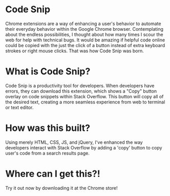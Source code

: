 # Code Snip
Chrome extensions are a way of enhancing a user's behavior to automate their everyday behavior within the Google Chrome browser. Contemplating about the endless possibilities, I thought about how many times I scour the web for help with technical bugs. It would be amazing if helpful code online could be copied with the just the click of a button instead of extra keyboard strokes or right mouse clicks. That was how Code Snip was born.

# What is Code Snip?

Code Snip is a productivity tool for developers. When developers have errors, they can download this extension, which shows a "Copy" button overlay on code snippets within Stack Overflow. This button will copy all of the desired text, creating a more seamless experience from web to terminal or text editor.

# How was this built?
Using merely HTML, CSS, JS, and jQuery, I've enhanced the way developers interact with Stack Overflow by adding a 'copy' button to copy user's code from a search results page.

# Where can I get this?!
Try it out now by downloading it at the Chrome store!
